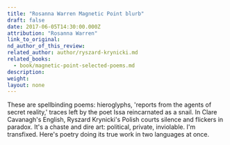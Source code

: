 ```yaml
---
title: "Rosanna Warren Magnetic Point blurb"
draft: false
date: 2017-06-05T14:30:00.000Z
attribution: "Rosanna Warren"
link_to_original:
nd_author_of_this_review:
related_author: author/ryszard-krynicki.md
related_books:
  - book/magnetic-point-selected-poems.md
description:
weight:
layout: none
---
```

These are spellbinding poems: hieroglyphs, 'reports from the agents of secret reality,' traces left by the poet Issa reincarnated as a snail. In Clare Cavanagh's English, Ryszard Krynicki's Polish courts silence and flickers in paradox. It's a chaste and dire art: political, private, inviolable. I'm transfixed. Here's poetry doing its true work in two languages at once.

